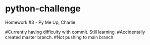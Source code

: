 # python-challenge
Homework #3 - Py Me Up, Charlie

#Currently having difficulty with commit. Still learning. 
#Accidentally created master branch. 
#Not pushing to main branch
